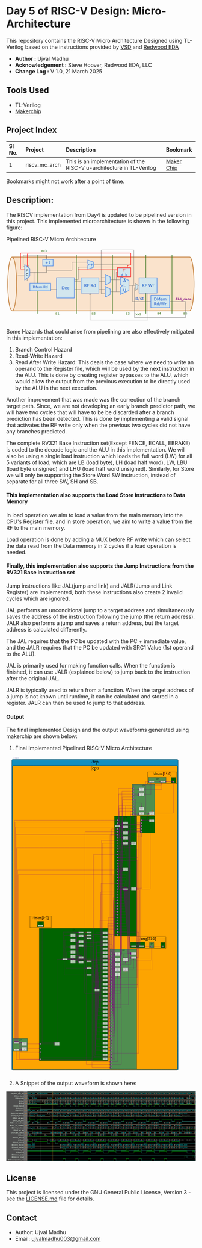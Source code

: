 # Day 5 of RISC-V Design: Micro-Architecture

This repository contains the RISC-V Micro Architecture Designed using TL-Verilog based on the
instructions provided by [VSD](https://vlsisystemdesign.com) and [Redwood EDA](https://www.redwoodeda.com)


- **Author :** Ujval Madhu
- **Acknowledgement :** Steve Hoover, Redwood EDA, LLC
- **Change Log :**  V 1.0, 21 March 2025


## Tools Used
- TL-Verilog
- [Makerchip](https://www.makerchip.com)

## Project Index


|  Sl No. | Project| Description| Bookmark |
|:-------|:-------|:-----------|:----------|
| 1 | riscv_mc_arch| This is an implementation of the RISC-V u-architecture in TL-Verilog | [Maker Chip](https://myth.makerchip.com/sandbox/0jRfjh1Qk/0Q1hkxL) |

Bookmarks might not work after a point of time.


## Description:

The RISCV implementation from Day4 is updated to be pipelined version in this project. This implemented microarchitecture is shown in the following figure:

Pipelined RISC-V Micro Architecture
<p>
    <img = src = "./Figures/day5_u_arch.PNG">
</p>


Some Hazards that could arise from pipelining are also effectively mitigated in this implementation:
1. Branch Control Hazard
2. Read-Write Hazard
3. Read After Write Hazard: This deals the case where we need to write an operand to the Register file, which will be used by the next instruction in the ALU. This is done by creating register bypasses to the ALU, which would allow the output from the previous execution to be directly used by the ALU in the next execution.

Another improvement that was made was the correction of the branch target path. Since, we are not developing an early branch predictor path, we will have two cycles that will have to be be discarded after a branch prediction has been detected. This is done by implementing a valid signal that activates the RF write only when the previous two cycles did not have any branches predicted.

The complete RV321 Base Instruction set(Except FENCE, ECALL, EBRAKE) is coded to the decode logic and the ALU in this implementation.
We will also be using a single load instruction which loads the full word (LW) for all 5 variants of load, which are LB (load byte), LH (load half word), LW, LBU (load byte unsigned) and LHU (load half word unsigned).
Similarly, for Store we will only be supporting the Store Word SW instruction, instead of separate for all three SW, SH and SB.

#### This implementation also supports the Load Store instructions to Data Memory

In load operation we aim to load a value from the main memory into the CPU's Register file. and in store operation, we aim to write a value from the RF to the main memory.

Load operation is done by adding a MUX before RF write which can select the data read from the Data memory in 2 cycles if a load operation is needed.

#### Finally, this implementation also supports the Jump Instructions from the RV321 Base instruction set
Jump instructions like JAL(jump and link) and JALR(Jump and Link Register) are implemented, both these instructions also create 2 invalid cycles which are ignored.

JAL performs an unconditional jump to a target address and simultaneously saves the address of the instruction following the jump (the return address). JALR also performs a jump and saves a return address, but the target address is calculated differently.

The JAL requires that the PC be updated with the PC + immediate value, and the JALR requires that the PC be updated with SRC1 Value (1st operand to the ALU).

JAL is primarily used for making function calls. When the function is finished, it can use JALR (explained below) to jump back to the instruction after the original JAL.

JALR is typically used to return from a function. When the target address of a jump is not known until runtime, it can be calculated and stored in a register. JALR can then be used to jump to that address.


#### Output

The final implemented Design and the output waveforms generated using makerchip are shown below:


1. Final Implemented Pipelined RISC-V Micro Architecture
<p>
    <img = src = "./Figures/day5_design.PNG">
</p>

2. A Snippet of the output waveform is shown here:
<p>
    <img = src = "./Figures/day5_waveform.PNG">
</p>


## License

This project is licensed under the GNU General Public License, Version 3 - see the [LICENSE.md](../LICENSE.md) file for details.

## Contact

- Author: Ujval Madhu
- Email: ujvalmadhu003@gmail.com